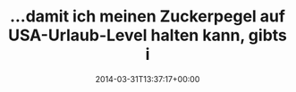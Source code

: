 ---
retweeted: false
source: <a href="https://about.twitter.com/products/tweetdeck" rel="nofollow">TweetDeck</a>
entities:
  hashtags: []
  symbols: []
  user_mentions:
  - name: Home Office Cologne
    screen_name: HomeOfficeCGN
    indices:
    - '73'
    - '87'
    id_str: '915642529'
    id: '915642529'
  urls: []
display_text_range:
- '0'
- '119'
favorite_count: '0'
id_str: '450627896030547968'
truncated: false
retweet_count: '0'
id: '450627896030547968'
created_at: Mon Mar 31 13:37:17 +0000 2014
favorited: false
full_text: "…damit ich meinen Zuckerpegel auf USA-Urlaub-Level halten kann, gibts
  im [@HomeOfficeCGN](https://twitter.com/HomeOfficeCGN) wieder Volt-Cola Nachschub.
  \\o/"
lang: de
tags:
- pesos/twitter
date: '2014-03-31T13:37:17+00:00'
src: https://twitter.com/bascht/status/450627896030547968
original_url: https://twitter.com/bascht/status/450627896030547968
type: twitter_tweet
text: "…damit ich meinen Zuckerpegel auf USA-Urlaub-Level halten kann, gibts im [@HomeOfficeCGN](https://twitter.com/HomeOfficeCGN)
  wieder Volt-Cola Nachschub. \\o/"
title: "…damit ich meinen Zuckerpegel auf USA-Urlaub-Level halten kann, gibts i"

---